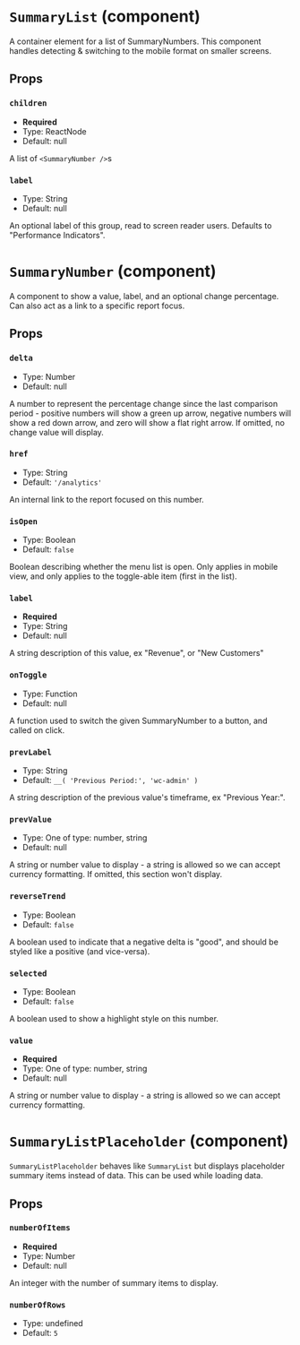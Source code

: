 `SummaryList` (component)
=========================

A container element for a list of SummaryNumbers. This component handles detecting & switching to
the mobile format on smaller screens.



Props
-----

### `children`

- **Required**
- Type: ReactNode
- Default: null

A list of `<SummaryNumber />`s

### `label`

- Type: String
- Default: null

An optional label of this group, read to screen reader users. Defaults to "Performance Indicators".

`SummaryNumber` (component)
===========================

A component to show a value, label, and an optional change percentage. Can also act as a link to a specific report focus.



Props
-----

### `delta`

- Type: Number
- Default: null

A number to represent the percentage change since the last comparison period - positive numbers will show
a green up arrow, negative numbers will show a red down arrow, and zero will show a flat right arrow.
If omitted, no change value will display.

### `href`

- Type: String
- Default: `'/analytics'`

An internal link to the report focused on this number.

### `isOpen`

- Type: Boolean
- Default: `false`

Boolean describing whether the menu list is open. Only applies in mobile view,
and only applies to the toggle-able item (first in the list).

### `label`

- **Required**
- Type: String
- Default: null

A string description of this value, ex "Revenue", or "New Customers"

### `onToggle`

- Type: Function
- Default: null

A function used to switch the given SummaryNumber to a button, and called on click.

### `prevLabel`

- Type: String
- Default: `__( 'Previous Period:', 'wc-admin' )`

A string description of the previous value's timeframe, ex "Previous Year:".

### `prevValue`

- Type: One of type: number, string
- Default: null

A string or number value to display - a string is allowed so we can accept currency formatting.
If omitted, this section won't display.

### `reverseTrend`

- Type: Boolean
- Default: `false`

A boolean used to indicate that a negative delta is "good", and should be styled like a positive (and vice-versa).

### `selected`

- Type: Boolean
- Default: `false`

A boolean used to show a highlight style on this number.

### `value`

- **Required**
- Type: One of type: number, string
- Default: null

A string or number value to display - a string is allowed so we can accept currency formatting.

`SummaryListPlaceholder` (component)
====================================

`SummaryListPlaceholder` behaves like `SummaryList` but displays placeholder summary items instead of data.
This can be used while loading data.

Props
-----

### `numberOfItems`

- **Required**
- Type: Number
- Default: null

An integer with the number of summary items to display.

### `numberOfRows`

- Type: undefined
- Default: `5`


